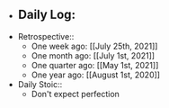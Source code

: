 - Daily Log:
    -
- Retrospective::
    - One week ago: [[July 25th, 2021]]
    - One month ago: [[July 1st, 2021]]
    - One quarter ago: [[May 1st, 2021]]
    - One year ago: [[August 1st, 2020]]
- Daily Stoic::
    - Don't expect perfection
